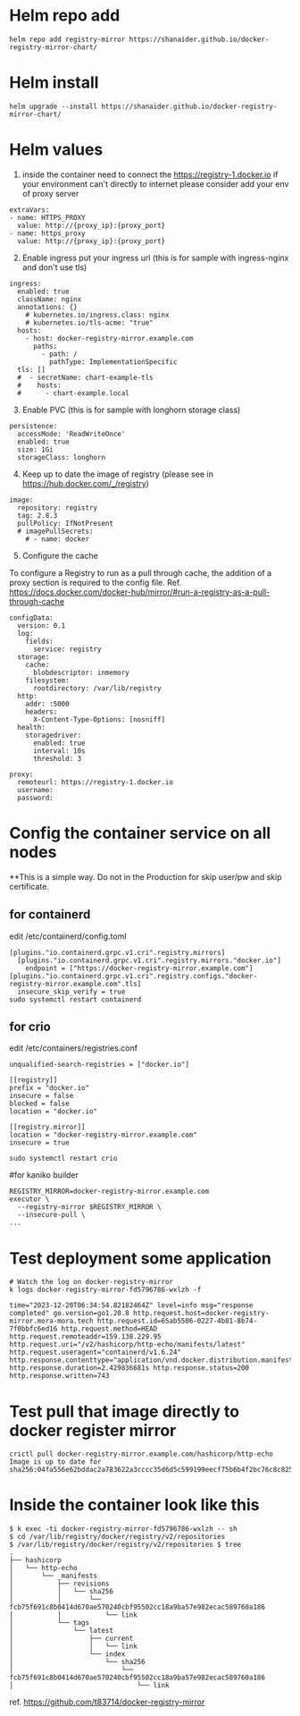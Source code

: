# Helm repo add
```
helm repo add registry-mirror https://shanaider.github.io/docker-registry-mirror-chart/
```
# Helm install
```
helm upgrade --install https://shanaider.github.io/docker-registry-mirror-chart/
```
# Helm values
1. inside the container need to connect the https://registry-1.docker.io if your environment can't directly to internet please consider add your env of proxy server
```
extraVars:
- name: HTTPS_PROXY
  value: http://{proxy_ip}:{proxy_port}
- name: https_proxy
  value: http://{proxy_ip}:{proxy_port}
```
2. Enable ingress put your ingress url (this is for sample with ingress-nginx and don't use tls)
```
ingress:
  enabled: true
  className: nginx
  annotations: {}
    # kubernetes.io/ingress.class: nginx
    # kubernetes.io/tls-acme: "true"
  hosts:
    - host: docker-registry-mirror.example.com
      paths:
        - path: /
          pathType: ImplementationSpecific
  tls: []
  #  - secretName: chart-example-tls
  #    hosts:
  #      - chart-example.local
```
3. Enable PVC (this is for sample with longhorn storage class)
```
persistence:
  accessMode: 'ReadWriteOnce'
  enabled: true
  size: 1Gi
  storageClass: longhorn
```
4. Keep up to date the image of registry (please see in https://hub.docker.com/_/registry)
```
image:
  repository: registry
  tag: 2.8.3
  pullPolicy: IfNotPresent
  # imagePullSecrets:
    # - name: docker
```
5. Configure the cache

To configure a Registry to run as a pull through cache, the addition of a proxy section is required to the config file.
Ref. https://docs.docker.com/docker-hub/mirror/#run-a-registry-as-a-pull-through-cache
```
configData:
  version: 0.1
  log:
    fields:
      service: registry
  storage:
    cache:
      blobdescriptor: inmemory
    filesystem:
      rootdirectory: /var/lib/registry
  http:
    addr: :5000
    headers:
      X-Content-Type-Options: [nosniff]
  health:
    storagedriver:
      enabled: true
      interval: 10s
      threshold: 3

proxy:
  remoteurl: https://registry-1.docker.io
  username:
  password:
```

# Config the container service on all nodes
**This is a simple way. Do not in the Production for skip user/pw and skip certificate.
## for containerd

edit /etc/containerd/config.toml
```
[plugins."io.containerd.grpc.v1.cri".registry.mirrors]
  [plugins."io.containerd.grpc.v1.cri".registry.mirrors."docker.io"]
    endpoint = ["https://docker-registry-mirror.example.com"]
[plugins."io.containerd.grpc.v1.cri".registry.configs."docker-registry-mirror.example.com".tls]
  insecure_skip_verify = true
sudo systemctl restart containerd
```

## for crio
edit /etc/containers/registries.conf

```
unqualified-search-registries = ["docker.io"]
​
[[registry]]
prefix = "docker.io"
insecure = false
blocked = false
location = "docker.io"
​
[[registry.mirror]]
location = "docker-registry-mirror.example.com"
insecure = true
```

```
sudo systemctl restart crio
```
#for kaniko builder
```
REGISTRY_MIRROR=docker-registry-mirror.example.com
executor \ 
  --registry-mirror $REGISTRY_MIRROR \
  --insecure-pull \
...
```
# Test deployment some application

```kubectl create deployment http-echo --image hashicorp/http-echo
# Watch the log on docker-registry-mirror
k logs docker-registry-mirror-fd5796786-wxlzh -f

time="2023-12-20T06:34:54.82182464Z" level=info msg="response completed" go.version=go1.20.8 http.request.host=docker-registry-mirror.mora-mora.tech http.request.id=65ab5506-0227-4b81-8b74-7f0bbfc6ed16 http.request.method=HEAD http.request.remoteaddr=159.138.229.95 http.request.uri="/v2/hashicorp/http-echo/manifests/latest" http.request.useragent="containerd/v1.6.24" http.response.contenttype="application/vnd.docker.distribution.manifest.list.v2+json" http.response.duration=2.429836681s http.response.status=200 http.response.written=743
```
# Test pull that image directly to docker register mirror
```
crictl pull docker-registry-mirror.example.com/hashicorp/http-echo
Image is up to date for sha256:04fa556e62bddac2a783622a3cccc35d6d5c599199eecf75b6b4f2bc76c8c825
```
# Inside the container look like this
```
$ k exec -ti docker-registry-mirror-fd5796786-wxlzh -- sh
$ cd /var/lib/registry/docker/registry/v2/repositories
$ /var/lib/registry/docker/registry/v2/repositories $ tree
.
├── hashicorp
│   └── http-echo
│       └── _manifests
│           ├── revisions
│           │   └── sha256
│           │       └── fcb75f691c8b0414d670ae570240cbf95502cc18a9ba57e982ecac589760a186
│           │           └── link
│           └── tags
│               └── latest
│                   ├── current
│                   │   └── link
│                   └── index
│                       └── sha256
│                           └── fcb75f691c8b0414d670ae570240cbf95502cc18a9ba57e982ecac589760a186
│                               └── link
```

ref.
https://github.com/t83714/docker-registry-mirror